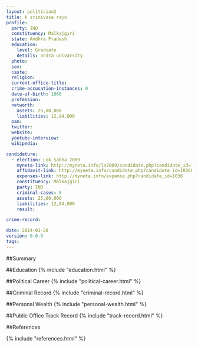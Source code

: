 ```yaml
---
layout: politician2
title: k srinivasa raju
profile: 
  party: IND
  constituency: Malkajgiri
  state: Andhra Pradesh
  education: 
    level: Graduate
    details: andra univarsity
  photo: 
  sex: 
  caste: 
  religion: 
  current-office-title: 
  crime-accusation-instances: 0
  date-of-birth: 1966
  profession: 
  networth: 
    assets: 25,80,000
    liabilities: 12,84,000
  pan: 
  twitter: 
  website: 
  youtube-interview: 
  wikipedia: 

candidature: 
  - election: Lok Sabha 2009
    myneta-link: http://myneta.info/ls2009/candidate.php?candidate_id=1036
    affidavit-link: http://myneta.info/candidate.php?candidate_id=1036&scan=original
    expenses-link: http://myneta.info/expense.php?candidate_id=1036
    constituency: Malkajgiri 
    party: IND
    criminal-cases: 0
    assets: 25,80,000
    liabilities: 12,84,000
    result:  

crime-record: 

date: 2014-01-28
version: 0.0.5
tags: 
---
```

##Summary


##Education
{% include "education.html" %}


##Political Career
{% include "political-career.html" %}


##Criminal Record
{% include "criminal-record.html" %}


##Personal Wealth
{% include "personal-wealth.html" %}


##Public Office Track Record
{% include "track-record.html" %}


##References


{% include "references.html" %}